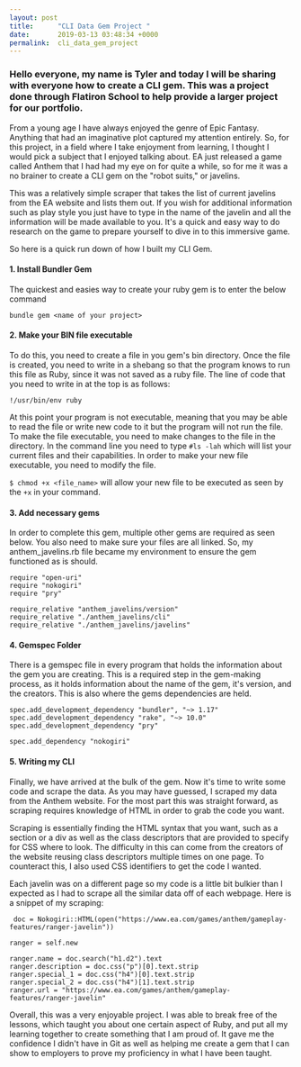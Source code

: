 ```yaml
---
layout: post
title:      "CLI Data Gem Project "
date:       2019-03-13 03:48:34 +0000
permalink:  cli_data_gem_project
---
```



### Hello everyone,  my name is Tyler and today I will be sharing with everyone how to create a CLI gem.  This was a project done through Flatiron School to help provide a larger project for our portfolio.

From a young age I have always enjoyed the genre of Epic Fantasy.  Anything that had an imaginative plot captured my attention entirely.  So, for this project, in a field where I take enjoyment from learning, I thought I would pick a subject that I enjoyed talking about.  EA just released a game called Anthem that I had had my eye on for quite a while, so for me it was a no brainer to create a CLI gem on the "robot suits," or javelins.

This was a relatively simple scraper that takes the list of current javelins from the EA website and lists them out.  If you wish for additional information such as play style you just have to type in the name of the javelin and all the information will be made available to you.  It's a quick and easy way to do research on the game to prepare yourself to dive in to this immersive game.

So here is a quick run down of how I built my CLI Gem.

#### 1. Install Bundler Gem

The quickest and easies way to create your ruby gem is to enter the below command  


`bundle gem <name of your project>`

#### 2. Make your BIN file executable

To do this, you need to create a file in you gem's bin directory.  Once the file is created, you need to write in a shebang so that the program knows to run this file as Ruby, since it was not saved as a ruby file.  The line of code that you need to write in at the top is as follows:


`!/usr/bin/env ruby`


At this point your program is not executable, meaning that you may be able to read the file or write new code to it but the program will not run the file.  To make the file executable, you need to make changes to the file in the directory.  In the command line you need to type `#ls -lah` which will list your current files and their capabilities.  In order to make your new file executable, you need to modify the file.

`$ chmod +x <file_name>` will allow your new file to be executed as seen by the `+x` in your command.

#### 3.  Add necessary gems 

In order to complete this gem, multiple other gems are required as seen below.  You also need to make sure your files are all linked. So, my anthem_javelins.rb file became my environment to ensure the gem functioned as is should.

```
require "open-uri"
require "nokogiri"
require "pry"

require_relative "anthem_javelins/version"
require_relative "./anthem_javelins/cli"
require_relative "./anthem_javelins/javelins"
```

#### 4. Gemspec Folder

There is a gemspec file in every program that holds the information about the gem you are creating.  This is a required step in the gem-making process, as it holds information about the name of the gem, it's version, and the creators.  This is also where the gems dependencies are held. 

  ```
spec.add_development_dependency "bundler", "~> 1.17"
  spec.add_development_dependency "rake", "~> 10.0"
  spec.add_development_dependency "pry"
  
  spec.add_dependency "nokogiri"
```

#### 5. Writing my CLI

Finally, we have arrived at the bulk of the gem.  Now it's time to write some code and scrape the data.  As you may have guessed, I scraped my data from the Anthem website.  For the most part this was straight forward, as scraping requires knowledge of HTML in order to grab the code you want.  

Scraping is essentially finding the HTML syntax that you want, such as a section or a div as well as the class descriptors that are provided to specify for CSS where to look.  The difficulty in this can come from the creators of the website reusing class descriptors multiple times on one page.  To counteract this, I also used CSS identifiers to get the code I wanted.

Each javelin was on a different page so my code is a little bit bulkier than I expected as I had to scrape all the similar data off of each webpage.  Here is a snippet of my scraping:

```
 doc = Nokogiri::HTML(open("https://www.ea.com/games/anthem/gameplay-features/ranger-javelin"))
    
ranger = self.new

ranger.name = doc.search("h1.d2").text
ranger.description = doc.css("p")[0].text.strip
ranger.special_1 = doc.css("h4")[0].text.strip
ranger.special_2 = doc.css("h4")[1].text.strip
ranger.url = "https://www.ea.com/games/anthem/gameplay-features/ranger-javelin"
```

Overall, this was a very enjoyable project.  I was able to break free of the lessons, which taught you about one certain aspect of Ruby, and put all my learning together to create something that I am proud of.  It gave me the confidence I didn't have in Git as well as helping me create a gem that I can show to employers to prove my proficiency in what I have been taught.



